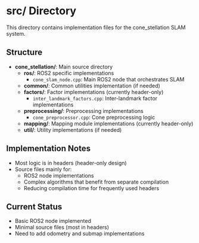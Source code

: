 # src/ Directory

This directory contains implementation files for the cone_stellation SLAM system.

## Structure

- **cone_stellation/**: Main source directory
  - **ros/**: ROS2 specific implementations
    - `cone_slam_node.cpp`: Main ROS2 node that orchestrates SLAM
  - **common/**: Common utilities implementation (if needed)
  - **factors/**: Factor implementations (currently header-only)
    - `inter_landmark_factors.cpp`: Inter-landmark factor implementations
  - **preprocessing/**: Preprocessing implementations
    - `cone_preprocessor.cpp`: Cone preprocessing logic
  - **mapping/**: Mapping module implementations (currently header-only)
  - **util/**: Utility implementations (if needed)

## Implementation Notes

- Most logic is in headers (header-only design)
- Source files mainly for:
  - ROS2 node implementations
  - Complex algorithms that benefit from separate compilation
  - Reducing compilation time for frequently used headers

## Current Status

- Basic ROS2 node implemented
- Minimal source files (most in headers)
- Need to add odometry and submap implementations